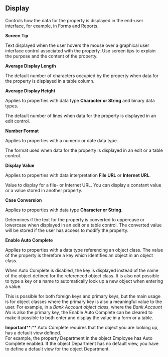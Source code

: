 ## Display

Controls how the data for the property is displayed in the end-user interface, for example, in Forms and Reports.

**Screen Tip**

Text displayed when the user hovers the mouse over a graphical user interface control associated with the property. Use screen tips to explain the purpose and the content of the property.

**Average Display Length**

The default number of characters occupied by the property when data for the property is displayed in a table column.

**Average Display Height**

Applies to properties with data type **Character or String** and binary data types.

The default number of lines when data for the property is displayed in an edit control.

**Number Format**

Applies to properties with a numeric or date data type.

The format used when data for the property is displayed in an edit or a table control.

**Display Value**

Applies to properties with data interpretation **File URL** or **Internet URL**.

Value to display for a file- or Internet URL. You can display a constant value or a value stored in another property.

**Case Conversion**

Applies to properties with data type **Character or String**.

Determines if the text for the property is converted to uppercase or lowercase when displayed in an edit or a table control. The converted value will be stored if the user has access to modify the property.

**Enable Auto Complete**

Applies to properties with a data type referencing an object class. The value of the property is therefore a key which identifies an object in an object class.

When Auto Complete is disabled, the key is displayed instead of the name of the object defined for the referenced object class. It is also not possible to type a key or a name to automatically look up a new object when entering a value.

This is possible for both foreign keys and primary keys, but the main usage is for object classes where the primary key is also a meaningful value to the user. For example, in a *Bank Account object class*, where the *Bank Account No* is also the primary key, the Enable Auto Complete can be cleared to make it possible to both enter and display the value in a form or a table.

**Important****:** Auto Complete requires that the object you are looking up, has a default view defined.  
For example, the property Department in the object Employee has Auto Complete enabled. If the object Department has no default view, you have to define a default view for the object Department.